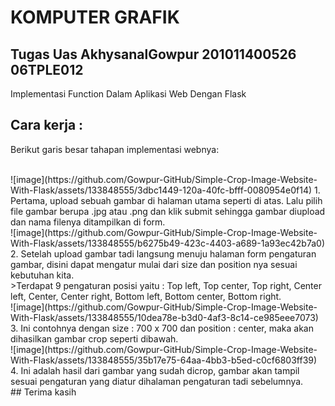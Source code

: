 # KOMPUTER GRAFIK

## Tugas Uas AkhysanalGowpur 201011400526 06TPLE012

Implementasi Function Dalam Aplikasi Web Dengan Flask

## Cara kerja :
Berikut garis besar tahapan implementasi webnya:

<br>
![image](https://github.com/Gowpur-GitHub/Simple-Crop-Image-Website-With-Flask/assets/133848555/3dbc1449-120a-40fc-bfff-0080954e0f14)
1. Pertama, upload sebuah gambar di halaman utama seperti di atas. Lalu pilih file gambar berupa .jpg atau .png dan klik submit sehingga gambar diupload dan nama filenya ditampilkan di form.

<br>
![image](https://github.com/Gowpur-GitHub/Simple-Crop-Image-Website-With-Flask/assets/133848555/b6275b49-423c-4403-a689-1a93ec42b7a0)
2. Setelah upload gambar tadi langsung menuju halaman form pengaturan gambar, disini dapat mengatur mulai dari size dan position nya sesuai kebutuhan kita.<br>
>Terdapat 9 pengaturan posisi yaitu : Top left, Top center, Top right, Center left, Center, Center right, Bottom left, Bottom center, Bottom right.

<br>
![image](https://github.com/Gowpur-GitHub/Simple-Crop-Image-Website-With-Flask/assets/133848555/10dea78e-b3d0-4af3-8c14-ce985eee7073)
3. Ini contohnya dengan size : 700 x 700 dan position : center, maka akan dihasilkan gambar crop seperti dibawah.

<br>
![image](https://github.com/Gowpur-GitHub/Simple-Crop-Image-Website-With-Flask/assets/133848555/35b17e75-64aa-4bb3-b5ed-c0cf6803ff39)
4. Ini adalah hasil dari gambar yang sudah dicrop, gambar akan tampil sesuai pengaturan yang diatur dihalaman pengaturan tadi sebelumnya.

<br>
## Terima kasih
